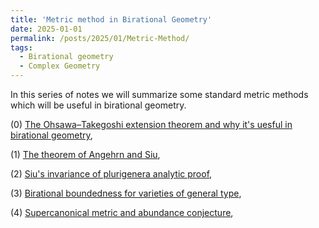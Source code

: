 ```yaml
---
title: 'Metric method in Birational Geometry'
date: 2025-01-01
permalink: /posts/2025/01/Metric-Method/
tags:
  - Birational geometry
  - Complex Geometry
---
```


In this series of notes we will summarize some standard metric methods which will be useful in birational geometry.

(0) [The Ohsawa–Takegoshi extension theorem and why it's uesful in birational geometry](),

(1) [The theorem of Angehrn and Siu](),

(2) [Siu's invariance of plurigenera analytic proof](),

(3) [Birational boundedness for varieties of general type](),

(4) [Supercanonical metric and abundance conjecture](),
